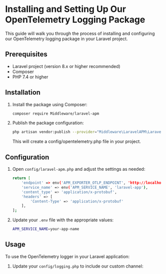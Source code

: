 <!-- ## Usage

This package provides two middlewares for APM functionality:

1. `apm-metrics`: Collects metrics for each request
2. `apm-tracing`: Creates a span for each request and adds basic HTTP information

You can add these middlewares to your routes or middleware groups in your Laravel application:

```php
// In app/Http/Kernel.php

protected $middlewareGroups = [
    'web' => [
        // ... other middlewares
        \Middleware\LaravelApm\Middleware\MetricsMiddleware::class,
        \Middleware\LaravelApm\Middleware\TracingMiddleware::class,
    ],
];

// Or for specific routes in your routes file:
Route::middleware(['apm-metrics', 'apm-tracing'])->group(function () {
    // Your routes here
}); -->

# Installing and Setting Up Our OpenTelemetry Logging Package

This guide will walk you through the process of installing and configuring our OpenTelemetry logging package in your Laravel project.

## Prerequisites

- Laravel project (version 8.x or higher recommended)
- Composer
- PHP 7.4 or higher

## Installation

1. Install the package using Composer:

   ```bash
   composer require Middleware/laravel-apm
   ```

2. Publish the package configuration:

    ```bash
    php artisan vendor:publish --provider="Middleware\LaravelAPM\LaravelAPMServiceProvider"
    ```
    This will create a config/opentelemetry.php file in your project.

## Configuration

1. Open `config/laravel-apm.php` and adjust the settings as needed:

    ```bash
    return [
        'endpoint' => env('APM_EXPORTER_OTLP_ENDPOINT', 'http://localhost:9320'),
        'service_name' => env('APM_SERVICE_NAME', 'laravel-app'),
        'content_type' => 'application/x-protobuf',
        'headers' => [
            'Content-Type' => 'application/x-protobuf'
        ],
    ];
    ```

2. Update your `.env` file with the appropriate values:

    ```bash
    APM_SERVICE_NAME=your-app-name
    ```
    
## Usage

To use the OpenTelemetry logger in your Laravel application:

1. Update your `config/logging.php` to include our custom channel: